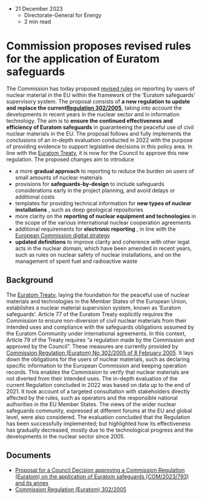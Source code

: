 * 21 December 2023
  * Directorate-General for Energy
  * 2 min read


# Commission proposes revised rules for the application of Euratom safeguards
The Commission has today proposed [revised rules](https://eur-lex.europa.eu/legal-content/EN/TXT/?uri=COM%3A2023%3A793%3AFIN&qid=1703154599218) on reporting by users of nuclear material in the EU within the framework of the ‘Euratom safeguards’ supervisory system. The proposal consists of **a new regulation to update and replace the current[Regulation 302/2005](https://eur-lex.europa.eu/legal-content/EN/TXT/?uri=CELEX%3A02005R0302-20130701)**, taking into account the developments in recent years in the nuclear sector and in information technology. The aim is to **ensure the continued effectiveness and efficiency of Euratom safeguards** in guaranteeing the peaceful use of civil nuclear materials in the EU.
The proposal follows and fully implements the conclusions of an in-depth evaluation conducted in 2022 with the purpose of providing evidence to support legislative decisions in this policy area. In line with the [Euratom Treaty](https://eur-lex.europa.eu/EN/legal-content/summary/treaty-on-the-european-atomic-energy-community-euratom.html), it is now for the Council to approve this new regulation.
The proposed changes aim to introduce
  * a more **gradual approach** to reporting to reduce the burden on users of small amounts of nuclear materials
  * provisions for **safeguards-by-design** to include safeguards considerations early in the project planning, and avoid delays or additional costs
  * templates for providing technical information for **new types of nuclear installations** , such as deep geological repositories
  * more clarity on the **reporting of nuclear equipment and technologies** in the scope of the various international nuclear cooperation agreements
  * additional requirements for **electronic reporting** , in line with the [European Commission digital strategy](https://commission.europa.eu/system/files/2022-06/c_2022_4388_1_en_act.pdf)
  * **updated definitions** to improve clarity and coherence with other legal acts in the nuclear domain, which have been amended in recent years, such as rules on nuclear safety of nuclear installations, and on the management of spent fuel and radioactive waste


## Background
The [Euratom Treaty](https://eur-lex.europa.eu/EN/legal-content/summary/treaty-on-the-european-atomic-energy-community-euratom.html), laying the foundation for the peaceful use of nuclear materials and technologies in the Member States of the European Union, establishes a nuclear material supervision system, known as ‘Euratom safeguards’.
Article 77 of the Euratom Treaty explicitly requires the Commission to ensure non-diversion of civil nuclear materials from their intended uses and compliance with the safeguards obligations assumed by the Euratom Community under international agreements. In this context, Article 79 of the Treaty requires “a regulation made by the Commission and approved by the Council”.
These measures are currently provided by [Commission Regulation (Euratom) No 302/2005 of 8 February 2005](https://eur-lex.europa.eu/legal-content/EN/TXT/?uri=CELEX%3A02005R0302-20130701). It lays down the obligations for the users of nuclear materials, such as declaring specific information to the European Commission and keeping operation records. This enables the Commission to verify that nuclear materials are not diverted from their intended uses.
The in-depth evaluation of the current Regulation concluded in 2022 was based on data up to the end of 2021. It took account of a targeted consultation with stakeholders directly affected by the rules, such as operators and the responsible national authorities in the EU Member States. The views of the wider nuclear safeguards community, expressed at different forums at the EU and global level, were also considered. The evaluation concluded that the Regulation has been successfully implemented; but highlighted how its effectiveness has gradually decreased, mostly due to the technological progress and the developments in the nuclear sector since 2005.
## Documents
  * [Proposal for a Council Decision approving a Commission Regulation (Euratom) on the application of Euratom safeguards (COM/2023/793) and its annex](https://eur-lex.europa.eu/legal-content/EN/TXT/?uri=COM%3A2023%3A793%3AFIN&qid=1703154599218)
  * [Commission Regulation (Euratom) 302/2005](https://eur-lex.europa.eu/legal-content/EN/TXT/?uri=CELEX%3A02005R0302-20130701)